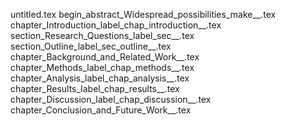 untitled.tex
begin_abstract_Widespread_possibilities_make__.tex
chapter_Introduction_label_chap_introduction__.tex
section_Research_Questions_label_sec__.tex
section_Outline_label_sec_outline__.tex
chapter_Background_and_Related_Work__.tex
chapter_Methods_label_chap_methods__.tex
chapter_Analysis_label_chap_analysis__.tex
chapter_Results_label_chap_results__.tex
chapter_Discussion_label_chap_discussion__.tex
chapter_Conclusion_and_Future_Work__.tex
